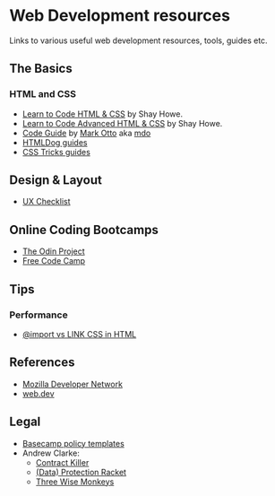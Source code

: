 # Web Development resources

Links to various useful web development resources, tools, guides etc.

## The Basics

### HTML and CSS

- [Learn to Code HTML & CSS](https://learn.shayhowe.com/html-css/) by Shay Howe.
- [Learn to Code Advanced HTML & CSS](https://learn.shayhowe.com/advanced-html-css/) by Shay Howe.
- [Code Guide](https://codeguide.co/) by [Mark Otto](https://github.com/mdo) aka [mdo](https://twitter.com/mdo)
- [HTMLDog guides](https://htmldog.com/guides/)
- [CSS Tricks guides](https://css-tricks.com/guides/)

## Design & Layout

- [UX Checklist](https://uxchecklist.github.io/)

## Online Coding Bootcamps

- [The Odin Project](https://www.theodinproject.com/)
- [Free Code Camp](https://www.freecodecamp.org/)

## Tips

### Performance

- [@import vs LINK CSS in HTML](http://www.stevesouders.com/blog/2009/04/09/dont-use-import/)

## References

- [Mozilla Developer Network](https://developer.mozilla.org/en-US/docs/Web)
- [web.dev](https://web.dev/)

## Legal

- [Basecamp policy templates](https://github.com/basecamp/policies)
- Andrew Clarke:
  - [Contract Killer](https://stuffandnonsense.co.uk/projects/contract-killer)
  - [(Data) Protection Racket](https://stuffandnonsense.co.uk/projects/protection-racket)
  - [Three Wise Monkeys](https://stuffandnonsense.co.uk/projects/three-wise-monkeys)
